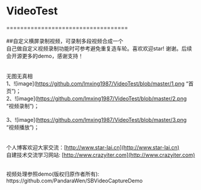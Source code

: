 # VideoTest
===================================  
<br>
##自定义横屏录制视频，可录制多段视频合成一个
<br>
自己做自定义视频录制功能时可参考避免重复造车轮。喜欢欢迎star! 谢谢。后续会开源更多的demo，感谢支持！
<br>
<br><br>
无图无真相
<br>
1、![image](https://github.com/lmxing1987/VideoTest/blob/master/1.png “首页”)；
<br>
2、![image](https://github.com/lmxing1987/VideoTest/blob/master/2.png “视频录制”)；
<br>	
3、![image](https://github.com/lmxing1987/VideoTest/blob/master/3.png “视频播放”)；
<br>	
<br>
个人博客欢迎大家交流：[http://www.star-lai.cn](http://www.star-lai.cn)
<br>
自建技术交流学习网站: [http://www.crazyiter.com](http://www.crazyiter.com)

<br>
视频处理参照demo(版权归原作者所有):	
<br>	
https://github.com/PandaraWen/SBVideoCaptureDemo

